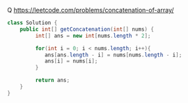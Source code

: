 Q https://leetcode.com/problems/concatenation-of-array/


```java
class Solution {
    public int[] getConcatenation(int[] nums) {
         int[] ans = new int[nums.length * 2];

         for(int i = 0; i < nums.length; i++){
            ans[ans.length - i] = nums[nums.length - i];
            ans[i] = nums[i];
         }

         return ans;
    }
}
```
